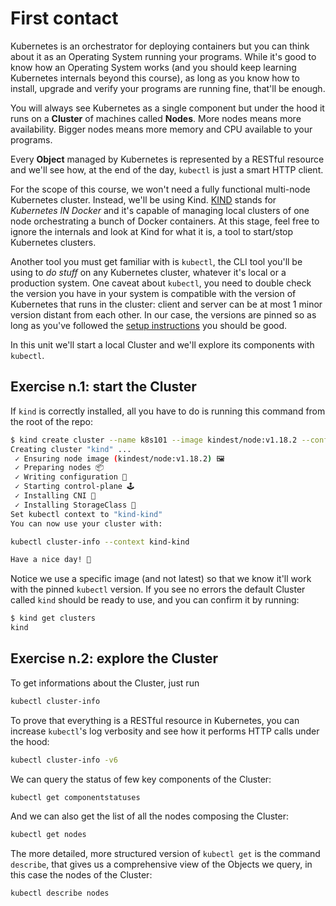 # First contact

Kubernetes is an orchestrator for deploying containers but you can think about it
as an Operating System running your programs. While it's good to know how an
Operating System works (and you should keep learning Kubernetes internals
beyond this course), as long as you know how to install, upgrade and verify your
programs are running fine, that'll be enough.

You will always see Kubernetes as a single component but under the hood it runs on a
**Cluster** of machines called **Nodes**. More nodes means more availability.
Bigger nodes means more memory and CPU available to your programs.

Every **Object** managed by Kubernetes is represented by a RESTful resource and we'll
see how, at the end of the day, `kubectl` is just a smart HTTP client.

For the scope of this course, we won't need a fully functional multi-node Kubernetes cluster.
Instead, we'll be using Kind. [KIND](https://kind.sigs.k8s.io/) stands for
_Kubernetes IN Docker_ and it's capable of managing local clusters of one node orchestrating a
bunch of Docker containers. At this stage, feel free to ignore the internals and look at Kind
for what it is, a tool to start/stop Kubernetes clusters.

Another tool you must get familiar with is `kubectl`, the CLI tool you'll be using to _do stuff_
on any Kubernetes cluster, whatever it's local or a production system. One caveat about `kubectl`,
you need to double check the version you have in your system is compatible with the version of
Kubernetes that runs in the cluster: client and server can be at most 1 minor version distant
from each other. In our case, the versions are pinned so as long as you've followed the [setup
instructions](index.md) you should be good.

In this unit we'll start a local Cluster and we'll explore its components with `kubectl`.

## Exercise n.1: start the Cluster

If `kind` is correctly installed, all you have to do is running this command from the root of
the repo:
```sh
$ kind create cluster --name k8s101 --image kindest/node:v1.18.2 --config kind-config.yaml
Creating cluster "kind" ...
 ✓ Ensuring node image (kindest/node:v1.18.2) 🖼
 ✓ Preparing nodes 📦
 ✓ Writing configuration 📜
 ✓ Starting control-plane 🕹️
 ✓ Installing CNI 🔌
 ✓ Installing StorageClass 💾
Set kubectl context to "kind-kind"
You can now use your cluster with:

kubectl cluster-info --context kind-kind

Have a nice day! 👋
```

Notice we use a specific image (and not latest) so that we know it'll work with the pinned
`kubectl` version. If you see no errors the default Cluster called `kind` should be ready
to use, and you can confirm it by running:
```sh
$ kind get clusters
kind
```

## Exercise n.2: explore the Cluster

To get informations about the Cluster, just run
```sh
kubectl cluster-info
```

To prove that everything is a RESTful resource in Kubernetes, you can increase
`kubectl`'s log verbosity and see how it performs HTTP calls under the hood:
```sh
kubectl cluster-info -v6
```

We can query the status of few key components of the Cluster:
```sh
kubectl get componentstatuses
```

And we can also get the list of all the nodes composing the Cluster:
```sh
kubectl get nodes
```

The more detailed, more structured version of `kubectl get` is the command
`describe`, that gives us a comprehensive view of the Objects we query, in this
case the nodes of the Cluster:
```sh
kubectl describe nodes
```
